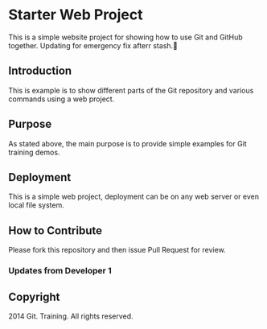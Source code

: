 # Starter Web Project

This is a simple website project for showing how to use Git and GitHub together. Updating for emergency fix afterr stash.

## Introduction

This is example is to show different parts of the Git repository and various commands using a web project.

## Purpose

As stated above, the main purpose is to provide simple examples for Git training demos.

## Deployment

This is a simple web project, deployment can be on any web server or even local file system.

## How to Contribute

Please fork this repository and then issue Pull Request for review.

### Updates from Developer 1

## Copyright

2014 Git. Training. All rights reserved.
